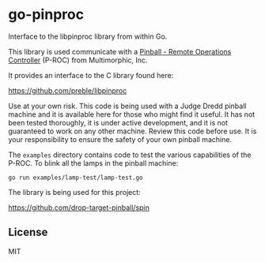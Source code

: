 # go-pinproc

Interface to the libpinproc library from within Go.

This library is used communicate with a [Pinball - Remote Operations Controller](https://www.multimorphic.com/store/circuit-boards/p-roc/) (P-ROC) from Multimorphic, Inc.

It provides an interface to the C library found here:

https://github.com/preble/libpinproc

Use at your own risk. This code is being used with a Judge Dredd pinball
machine and it is available here for those who might find it useful. It has
not been tested thoroughly, it is under active development, and it is not
guaranteed to work on any other machine. Review this code before use. It is
your responsibility to ensure the safety of your own pinball machine.

The `examples` directory contains code to test the various capabilities of the P-ROC. To blink all the lamps in the pinball machine:

```
go run examples/lamp-test/lamp-test.go
```

The library is being used for this project:

https://github.com/drop-target-pinball/spin

## License

MIT